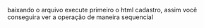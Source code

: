 baixando o arquivo execute primeiro o html cadastro, assim você conseguira ver a operação de maneira sequencial
